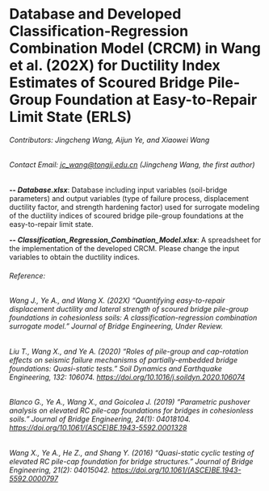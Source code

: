 # Database and Developed Classification-Regression Combination Model (CRCM) in Wang et al. (202X) for Ductility Index Estimates of Scoured Bridge Pile-Group Foundation at Easy-to-Repair Limit State (ERLS)
###### Contributors: Jingcheng Wang, Aijun Ye, and Xiaowei Wang
###### Contact Email: jc_wang@tongji.edu.cn (Jingcheng Wang, the first author)

**-- _Database.xlsx_**: Database including input variables (soil-bridge parameters) and output variables (type of failure process, displacement ductility factor, and strength hardening factor) used for surrogate modeling of the ductility indices of scoured bridge pile-group foundations at the easy-to-repair limit state.

**-- _Classification_Regression_Combination_Model.xlsx_**: A spreadsheet for the implementation of the developed CRCM. Please change the input variables to obtain the ductility indices.

###### Reference:
###### Wang J., Ye A., and Wang X. (202X) “Quantifying easy-to-repair displacement ductility and lateral strength of scoured bridge pile-group foundations in cohesionless soils: A classification-regression combination surrogate model.” Journal of Bridge Engineering, *_Under Review_*.

###### Liu T., Wang X., and Ye A. (2020) “Roles of pile-group and cap-rotation effects on seismic failure mechanisms of partially-embedded bridge foundations: Quasi-static tests.” Soil Dynamics and Earthquake Engineering, 132: 106074. https://doi.org/10.1016/j.soildyn.2020.106074

###### Blanco G., Ye A., Wang X., and Goicolea J. (2019) “Parametric pushover analysis on elevated RC pile-cap foundations for bridges in cohesionless soils.” Journal of Bridge Engineering, 24(1): 04018104. https://doi.org/10.1061/(ASCE)BE.1943-5592.0001328

###### Wang X., Ye A., He Z., and Shang Y. (2016) “Quasi-static cyclic testing of elevated RC pile-cap foundation for bridge structures.” Journal of Bridge Engineering, 21(2): 04015042. https://doi.org/10.1061/(ASCE)BE.1943-5592.0000797
